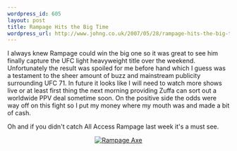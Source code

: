 ```yaml
--- 
wordpress_id: 605
layout: post
title: Rampage Hits the Big Time
wordpress_url: http://www.johng.co.uk/2007/05/28/rampage-hits-the-big-time/
---
```

I always knew Rampage could win the big one so it was great to see him finally capture the UFC light heavyweight title over the weekend. Unfortunately the result was spoiled for me before hand which I guess was a testament to the sheer amount of buzz and mainstream publicity surrounding UFC 71. In future it looks like I will need to watch more shows live or at least first thing the next morning providing Zuffa can sort out a worldwide PPV deal sometime soon. On the positive side the odds were way off on this fight so I put my money where my mouth was and made a bit of cash.

Oh and if you didn't catch All Access Rampage last week it's a must see.

<a href="http://www.johng.co.uk/wp-content/uploads/2007/05/rampageaxe.png" title="Rampage Axe"></a>
<p style="text-align: center"><a href="http://www.johng.co.uk/wp-content/uploads/2007/05/rampageaxe.png" title="Rampage Axe"><img src="http://www.johng.co.uk/wp-content/uploads/2007/05/rampageaxe.png" alt="Rampage Axe" /></a></p>
